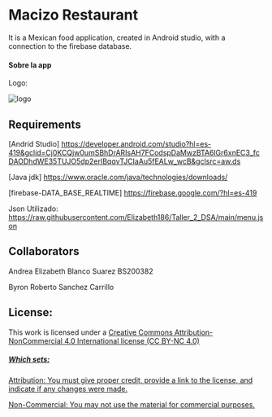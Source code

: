 
# Macizo Restaurant 

It is a Mexican food application, created in Android studio, with a connection to the firebase database.

#### Sobre la app
 Logo:
 
![logo](https://user-images.githubusercontent.com/89174310/163696168-eea5d93e-bdc6-48c3-b029-4dc69c9bf357.png)



## Requirements

[Andrid Studio] https://developer.android.com/studio?hl=es-419&gclid=Cj0KCQjw0umSBhDrARIsAH7FCodspDaMwzBTA6lGr6xnEC3_fcDAODhdWE35TUJO5dp2erIBqqvTJCIaAu5fEALw_wcB&gclsrc=aw.ds

[Java jdk] https://www.oracle.com/java/technologies/downloads/

[firebase-DATA_BASE_REALTIME] https://firebase.google.com/?hl=es-419

Json Utilizado: https://raw.githubusercontent.com/Elizabeth186/Taller_2_DSA/main/menu.json

## Collaborators

 Andrea Elizabeth Blanco Suarez  BS200382

 Byron Roberto Sanchez Carrillo  
 
 ## License:

This work is licensed under a <a rel="license" href="http://creativecommons.org/licenses/by-nc/4.0/">Creative Commons Attribution-NonCommercial 4.0 International license (CC BY-NC 4.0)

##### Which sets:
Attribution: You must give proper credit, provide a link to the license, and indicate if any changes were made.
  
Non-Commercial: You may not use the material for commercial purposes.



